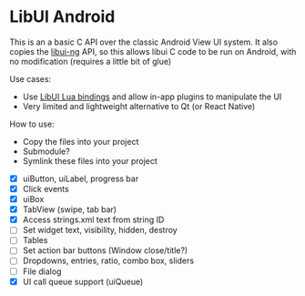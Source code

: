 # LibUI Android
This is an a basic C API over the classic Android View UI system. It also copies the [libui-ng](https://github.com/libui-ng/libui-ng)
API, so this allows libui C code to be run on Android, with no modification (requires a little bit of glue)

Use cases:
- Use [LibUI Lua bindings](https://github.com/zevv/libuilua) and allow in-app plugins to manipulate the UI
- Very limited and lightweight alternative to Qt (or React Native)

How to use:
- Copy the files into your project
- Submodule?
- Symlink these files into your project

- [x] uiButton, uiLabel, progress bar
- [x] Click events
- [x] uiBox
- [x] TabView (swipe, tab bar)
- [x] Access strings.xml text from string ID
- [ ] Set widget text, visibility, hidden, destroy
- [ ] Tables
- [ ] Set action bar buttons (Window close/title?)
- [ ] Dropdowns, entries, ratio, combo box, sliders
- [ ] File dialog
- [x] UI call queue support (uiQueue)

